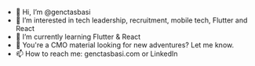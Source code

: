 - 👋 Hi, I’m @genctasbasi
- 👀 I’m interested in tech leadership, recruitment, mobile tech, Flutter and React
- 🌱 I’m currently learning Flutter & React
- 💞️ You're a CMO material looking for new adventures? Let me know.
- 📫 How to reach me: genctasbasi.com or LinkedIn

<!---
genctasbasi/genctasbasi is a ✨ special ✨ repository because its `README.md` (this file) appears on your GitHub profile.
You can click the Preview link to take a look at your changes.
--->
